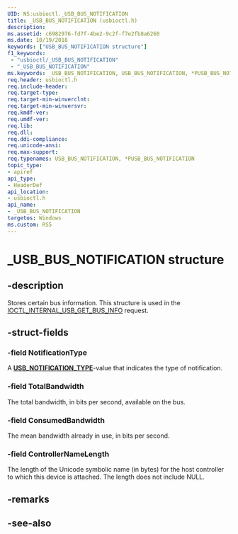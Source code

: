 ```yaml
---
UID: NS:usbioctl._USB_BUS_NOTIFICATION
title: _USB_BUS_NOTIFICATION (usbioctl.h)
description: 
ms.assetid: c6982976-fd7f-4be2-9c2f-f7e2fb8a6260
ms.date: 10/19/2018
keywords: ["USB_BUS_NOTIFICATION structure"]
f1_keywords:
 - "usbioctl/_USB_BUS_NOTIFICATION"
 - "_USB_BUS_NOTIFICATION"
ms.keywords: _USB_BUS_NOTIFICATION, USB_BUS_NOTIFICATION, *PUSB_BUS_NOTIFICATION, 
req.header: usbioctl.h
req.include-header:
req.target-type:
req.target-min-winverclnt:
req.target-min-winversvr:
req.kmdf-ver:
req.umdf-ver:
req.lib:
req.dll:
req.ddi-compliance:
req.unicode-ansi:
req.max-support:
req.typenames: USB_BUS_NOTIFICATION, *PUSB_BUS_NOTIFICATION
topic_type: 
- apiref
api_type: 
- HeaderDef
api_location: 
- usbioctl.h
api_name: 
- _USB_BUS_NOTIFICATION
targetos: Windows
ms.custom: RS5
---
```


# _USB_BUS_NOTIFICATION structure

## -description
Stores certain bus information. This structure is used in the [IOCTL_INTERNAL_USB_GET_BUS_INFO](ni-usbioctl-ioctl_internal_usb_get_bus_info.md) request.

## -struct-fields

### -field NotificationType
A [**USB_NOTIFICATION_TYPE**](ne-usbioctl-_usb_notification_type.md)-value that indicates the type of notification.

### -field TotalBandwidth
The total bandwidth, in bits per second, available on the bus.
 
### -field ConsumedBandwidth
The mean bandwidth already in use, in bits per second.
 
### -field ControllerNameLength
The length of the Unicode symbolic name (in bytes) for the host controller to which this device is attached. The length does not include NULL.

## -remarks

## -see-also
